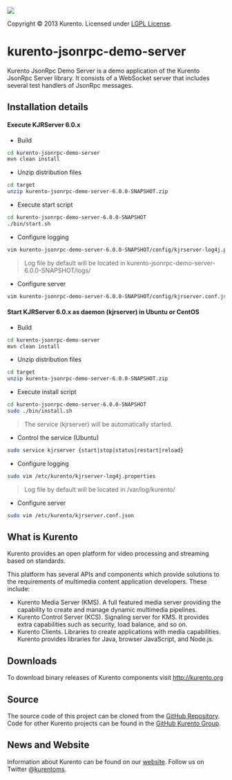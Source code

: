 [![][KurentoImage]][website]

Copyright © 2013 Kurento. Licensed under [LGPL License].

kurento-jsonrpc-demo-server
==========

Kurento JsonRpc Demo Server is a demo application of the Kurento JsonRpc 
Server library. It consists of a WebSocket server that includes several 
test handlers of JsonRpc messages.

Installation details
---------------

#### Execute KJRServer 6.0.x

* Build
```sh
cd kurento-jsonrpc-demo-server
mvn clean install
```

* Unzip distribution files
```sh
cd target
unzip kurento-jsonrpc-demo-server-6.0.0-SNAPSHOT.zip
```

* Execute start script
```sh
cd kurento-jsonrpc-demo-server-6.0.0-SNAPSHOT
./bin/start.sh
```

* Configure logging
```sh
vim kurento-jsonrpc-demo-server-6.0.0-SNAPSHOT/config/kjrserver-log4j.properties
```
> Log file by default will be located in kurento-jsonrpc-demo-server-6.0.0-SNAPSHOT/logs/

* Configure server
```sh
vim kurento-jsonrpc-demo-server-6.0.0-SNAPSHOT/config/kjrserver.conf.json
```

#### Start KJRServer 6.0.x as daemon (kjrserver) in Ubuntu or CentOS

* Build
```sh
cd kurento-jsonrpc-demo-server
mvn clean install
```

* Unzip distribution files
```sh
cd target
unzip kurento-jsonrpc-demo-server-6.0.0-SNAPSHOT.zip
```

* Execute install script
```sh
cd kurento-jsonrpc-demo-server-6.0.0-SNAPSHOT
sudo ./bin/install.sh
```
> The service (kjrserver) will be automatically started.

* Control the service (Ubuntu)
```sh
sudo service kjrserver {start|stop|status|restart|reload}
```

* Configure logging
```sh
sudo vim /etc/kurento/kjrserver-log4j.properties
```
> Log file by default will be located in /var/log/kurento/

* Configure server
```sh
sudo vim /etc/kurento/kjrserver.conf.json
```

What is Kurento
---------------
Kurento provides an open platform for video processing and streaming
based on standards.

This platform has several APIs and components which provide solutions
to the requirements of multimedia content application developers.
These include:

  * Kurento Media Server (KMS). A full featured media server providing
    the capability to create and manage dynamic multimedia pipelines.
  * Kurento Control Server (KCS). Signaling server for KMS. It provides
    extra capabilities such as security, load balance, and so on.
  * Kurento Clients. Libraries to create applications with media
    capabilities. Kurento provides libraries for Java, browser JavaScript,
    and Node.js.

Downloads
---------
To download binary releases of Kurento components visit http://kurento.org

Source
------
The source code of this project can be cloned from the [GitHub Repository].
Code for other Kurento projects can be found in the [GitHub Kurento Group].

News and Website
----------------
Information about Kurento can be found on our [website].
Follow us on Twitter @[kurentoms].

[KurentoImage]: https://secure.gravatar.com/avatar/21a2a12c56b2a91c8918d5779f1778bf?s=120
[LGPL License]: http://www.gnu.org/licenses/lgpl-2.1.html
[GitHub Repository]: https://github.com/Kurento/kurento-java
[GitHub Kurento Group]: https://github.com/kurento
[website]: http://kurento.org
[kurentoms]: http://twitter.com/kurentoms